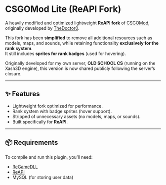 # CSGOMod Lite (ReAPI Fork)

A heavily modified and optimized lightweight **ReAPI fork** of [CSGOMod](https://github.com/TheDoctor0), originally developed by [TheDoctor0](https://github.com/TheDoctor0).

This fork has been **simplified** to remove all additional resources such as models, maps, and sounds, while retaining functionality **exclusively for the rank system**.  
It still includes **sprites for rank badges** (used for hovering).  

Originally developed for my own server, **OLD SCHOOL CS** (running on the Xash3D engine), this version is now shared publicly following the server’s closure.

---

## ✨ Features
- Lightweight fork optimized for performance.  
- Rank system with badge sprites (hover support).  
- Stripped of unnecessary assets (no models, maps, or sounds).  
- Built specifically for **ReAPI**.  

---

## 📦 Requirements
To compile and run this plugin, you’ll need:
- [ReGameDLL](https://github.com/s1lentq/ReGameDLL_CS)  
- [ReAPI](https://github.com/s1lentq/reapi)  
- MySQL (for storing user data)
